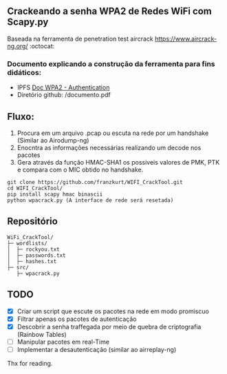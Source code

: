## Crackeando a senha WPA2 de Redes WiFi com Scapy.py
Baseada na ferramenta de penetration test aircrack https://www.aircrack-ng.org/
:octocat:

### Documento explicando a construção da ferramenta para fins didáticos:
  - IPFS [Doc WPA2 - Authentication](https://gateway.pinata.cloud/ipfs/QmZwXohZ8yai8gwSjx2NLbfBCLKbbUGXTLehGrzSezdJqv)
  - Diretório github: /documento.pdf

## Fluxo:
  1. Procura em um arquivo .pcap ou escuta na rede por um handshake (Similar ao Airodump-ng)
  2. Enocntra as informações necessárias realizando um decode nos pacotes
  3. Gera através da função HMAC-SHA1 os possiveis valores de PMK, PTK e compara com o MIC obtido no handshake.
 
```
git clone https://github.com/franzkurt/WIFI_CrackTool.git
cd WIFI_CrackTool/
pip install scapy hmac binascii
python wpacrack.py (A interface de rede será resetada)
```

## Repositório
```
WiFi_CrackTool/
├─ wordlists/
│  ├─ rockyou.txt
│  ├─ passwords.txt
│  ├─ hashes.txt
├─ src/
   ├─ wpacrack.py

```
## TODO
- [x] Criar um script que escute os pacotes na rede em modo promiscuo
- [x] Filtrar apenas os pacotes de autenticação
- [x] Descobrir a senha traffegada por meio de quebra de criptografia (Rainbow Tables)
- [ ] Manipular pacotes em real-Time
- [ ] Implementar a desautenticação (similar ao airreplay-ng)

Thx for reading.
